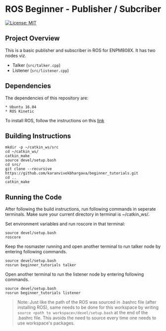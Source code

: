 # ROS Beginner - Publisher / Subcriber 
[![License: MIT](https://img.shields.io/badge/License-MIT-yellow.svg)](https://github.com/nr-parikh/beginner_tutorials/blob/master/LICENSE)

## Project Overview
This is a basic publisher and subscriber in ROS for ENPM808X. It has two nodes viz.
* Talker (`src/talker.cpp`)
* Listener (`src/listener.cpp`)

## Dependencies 
The dependencies of this repository are:
 ```
* Ubuntu 16.04
* ROS Kinetic
```

To install ROS, follow the instructions on this [link](http://wiki.ros.org/kinetic/Installation)

## Building Instructions
```
mkdir -p ~/catkin_ws/src
cd ~/catkin_ws/
catkin_make
source devel/setup.bash
cd src/
git clone --recursive https://github.com/karanvivekbhargava/beginner_tutorials.git
cd ..
catkin_make
```

## Running the Code
After following the build instructions, run following commands in seperate terminals. Make sure your current directory in terminal is ~/catkin_ws/.

Set environment variables and run roscore in that terminal: 
```
source devel/setup.bash
roscore
```

Keep the rosmaster running and open another terminal to run talker node by entering following commands.
```
source devel/setup.bash
rosrun beginner_tutorials talker
```

Open another terminal to run the listener node by entering following commands.
```
source devel/setup.bash
rosrun beginner_tutorials listener
```

>Note: Just like the path of the ROS was sourced in .bashrc file (after installing ROS), same needs to be done for this workspace by writing ```source <path to workspace>/devel/setup.bash``` at the end of the .bashrc file. This avoids the need to source every time one needs to use workspace's packages.



